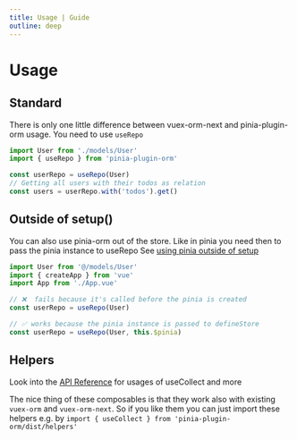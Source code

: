 ```yaml
---
title: Usage | Guide
outline: deep
---
```


# Usage

## Standard

There is only one little difference between vuex-orm-next and pinia-plugin-orm usage. You need to use `useRepo`

```ts
import User from './models/User'
import { useRepo } from 'pinia-plugin-orm'

const userRepo = useRepo(User)
// Getting all users with their todos as relation
const users = userRepo.with('todos').get()
```

## Outside of setup()

You can also use pinia-orm out of the store. Like in pinia you need then to pass the pinia instance to useRepo See [using pinia outside of setup](https://pinia.vuejs.org/ssr/#using-the-store-outside-of-setup)

```ts
import User from '@/models/User'
import { createApp } from 'vue'
import App from './App.vue'

// ❌  fails because it's called before the pinia is created
const userRepo = useRepo(User)

// ✅ works because the pinia instance is passed to defineStore
const userRepo = useRepo(User, this.$pinia)
```

## Helpers

Look into the [API Reference](/api) for usages of useCollect and more

The nice thing of these composables is that they work also with existing `vuex-orm` and `vuex-orm-next`. So if you like them you can just import these helpers e.g. by `import { useCollect } from 'pinia-plugin-orm/dist/helpers'`
